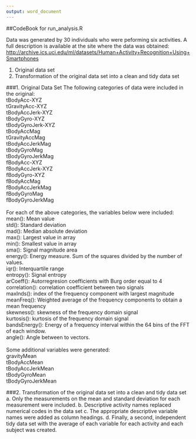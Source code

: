 ```yaml
---
output: word_document
---
```

##CodeBook for run_analysis.R

Data was generated by 30 individuals who were peforming six activities. A full description is available at the site where the data was obtained: 
<a href=http://archive.ics.uci.edu/ml/datasets/Human+Activity+Recognition+Using+Smartphones>http://archive.ics.uci.edu/ml/datasets/Human+Activity+Recognition+Using+Smartphones</a> 

1. Original data set
2. Transformation of the original data set into a clean and tidy data set

###1. Original Data Set
The following categories of data were included in the original:<br>
tBodyAcc-XYZ<br>
tGravityAcc-XYZ<br>
tBodyAccJerk-XYZ<br>
tBodyGyro-XYZ<br>
tBodyGyroJerk-XYZ<br>
tBodyAccMag<br>
tGravityAccMag<br>
tBodyAccJerkMag<br>
tBodyGyroMag<br>
tBodyGyroJerkMag<br>
fBodyAcc-XYZ<br>
fBodyAccJerk-XYZ<br>
fBodyGyro-XYZ<br>
fBodyAccMag<br>
fBodyAccJerkMag<br>
fBodyGyroMag<br>
fBodyGyroJerkMag<br>
<br>
For each of the above categories, the variables below were included:<br>
mean(): Mean value<br>
std(): Standard deviation<br>
mad(): Median absolute deviation<br> 
max(): Largest value in array<br>
min(): Smallest value in array<br>
sma(): Signal magnitude area<br>
energy(): Energy measure. Sum of the squares divided by the number of values. <br>
iqr(): Interquartile range <br>
entropy(): Signal entropy<br>
arCoeff(): Autorregresion coefficients with Burg order equal to 4<br>
correlation(): correlation coefficient between two signals<br>
maxInds(): index of the frequency component with largest magnitude<br>
meanFreq(): Weighted average of the frequency components to obtain a mean frequency<br>
skewness(): skewness of the frequency domain signal <br>
kurtosis(): kurtosis of the frequency domain signal <br>
bandsEnergy(): Energy of a frequency interval within the 64 bins of the FFT of each window.<br>
angle(): Angle between to vectors.<br>
<br>
Some additional variables were generated:<br>
gravityMean<br>
tBodyAccMean<br>
tBodyAccJerkMean<br>
tBodyGyroMean<br>
tBodyGyroJerkMean<br>

###2. Transformation of the original data set into a clean and tidy data set
a. Only the measurements on the mean and standard deviation for each measurement were included. 
b. Descriptive activity names replaced numerical codes in the data set
c. The appropriate descriptive variable names were added as column headings.
d. Finally, a second, independent tidy data set with the average of each variable for each activity and each subject was created. 
